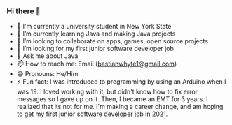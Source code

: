 ### Hi there 👋


- 🔭 I'm currently a university student in New York State
- 🌱 I’m currently learning Java and making Java projects 
- 👯 I’m looking to collaborate on apps, games, open source projects
- 🤔 I’m looking for my first junior software developer job
- 💬 Ask me about Java
- 📫 How to reach me: Email (bastianwhyte1@gmail.com)
- 😄 Pronouns: He/Him
- ⚡ Fun fact: I was introduced to programming by using an Arduino when I was 19. I loved working with it, but didn't know how to fix error messages so I gave up on it. Then, I became an EMT for 3 years. I realized that its not for me. I'm making a career change, and am hoping to get my first junior software developer job in 2021.
